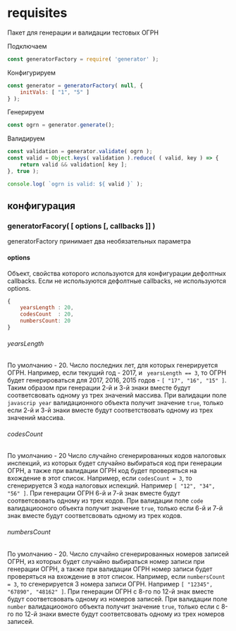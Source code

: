# requisites
Пакет для генерации и валидации тестовых ОГРН

Подключаем
```javascript
const generatorFactory = require( 'generator' );
```

Конфигурируем
```javascript
const generator = generatorFactory( null, {
	initVals: [ "1", "5" ]
} );
```

Генерируем
```javascript
const ogrn = generator.generate();
```

Валидируем
```javascript
const validation = generator.validate( ogrn );
const valid = Object.keys( validation ).reduce( ( valid, key ) => {
    return valid && validation[ key ];
}, true );

console.log( `ogrn is valid: ${ valid }` );
```

## конфигурация
### generatorFacory( [ options [, callbacks ]] )
generatorFactory принимает два необязательных параметра

#### options
Объект, свойства которого используются для конфигурации дефолтных callbacks. Если не используются дефолтные callbacks, не используются options.

```javascript
{
	yearsLength : 20,
	codesCount  : 20,
	numbersCount: 20
}
```

###### yearsLength
По умолчанию - 20.
Число последних лет, для которых генерируется ОГРН.
Например, если текущий год - 2017, и ` yearsLength == 3`, то ОГРН будет генерироваться для 2017, 2016, 2015 годов - `[ "17", "16", "15" ]`.
Таким образом при генерации 2-й и 3-й знаки вместе будут соответсвовать одному уз трех значений массива. При валидации поле `javascrip year` валидационного объекта получит значение `true`, только если 2-й и 3-й знаки вместе будут соответствовать одному из трех значений массива.

###### codesCount
По умолчанию - 20
Число случайно сгенерированных кодов налоговых инспекций, из которых будет случайно выбираться код при генерации ОГРН, а также при валидации ОГРН код будет проверяться на вхождение в этот список.
Например, если `codesCount = 3`, то сгенерируется 3 кода налоговых испекций. Например `[ "12", "34", "56" ]`. При генерации ОГРН 6-й и 7-й знак вместе будут соответсвовать одному из трех кодов. При валидации поле `code` валидациооного объекта получит значение `true`, только если 6-й и 7-й знак вместе будут соответсвовать одному из трех кодов.

###### numbersCount
По умолчанию - 20.
Число случайно сгенерированных номеров записей ОГРН, из которых будет случайно выбираться номер записи при генерации ОГРН, а также при валидации ОГРН номер записи будет проверяться на вхождение в этот список.
Например, если `numbersCount = 3`, то сгенерируется 3 номера записи ОГРН. Например `[ "12345", "67890", "48162" ]`. При генерации ОГРН с 8-го по 12-й знак вместе будут соответсвовать одному из номеров записей. При валидации поле `number` валидациооного объекта получит значение `true`, только если c 8-го по 12-й знаки вместе будут соответсвовать одному из трех номеров записей.

